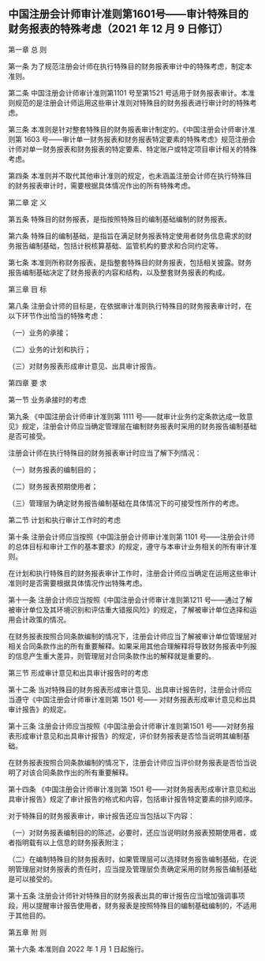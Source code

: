 ## 中国注册会计师审计准则第1601号——审计特殊目的财务报表的特殊考虑（2021 年 12 月 9 日修订）

第一章 总 则

第一条 为了规范注册会计师在执行特殊目的财务报表审计中的特殊考虑，制定本准则。

第二条 中国注册会计师审计准则第1101 号至第1521 号适用于财务报表审计。本准则规范的是注册会计师运用这些审计准则对特殊目的财务报表进行审计时的特殊考虑。

第三条 本准则是针对整套特殊目的财务报表审计制定的。《中国注册会计师审计准则第 1603 号——审计单一财务报表和财务报表特定要素的特殊考虑》规范注册会计师对单一财务报表和财务报表的特定要素、特定账户或特定项目审计相关的特殊考虑。

第四条 本准则并不取代其他审计准则的规定，也未涵盖注册会计师在执行特殊目的财务报表审计时，需要根据具体情况作出的所有特殊考虑。

第二章 定 义

第五条 特殊目的财务报表，是指按照特殊目的编制基础编制的财务报表。

  

第六条 特殊目的编制基础，是指旨在满足财务报表特定使用者财务信息需求的财务报告编制基础，包括计税核算基础、监管机构的要求和合同约定等。

第七条 本准则所称财务报表，是指整套特殊目的财务报表，包括相关披露。财务报告编制基础决定了财务报表的内容和结构，以及整套财务报表的构成。

第三章 目 标

第八条 注册会计师的目标是，在依据审计准则执行特殊目的财务报表审计时，在以下环节作出恰当的特殊考虑：

（一）业务的承接；

（二）业务的计划和执行；

（三）对财务报表形成审计意见、出具审计报告。

第四章 要 求

第一节 业务承接时的考虑

第九条 《中国注册会计师审计准则第 1111 号——就审计业务约定条款达成一致意见》规定，注册会计师应当确定管理层在编制财务报表时采用的财务报告编制基础是否可接受。

注册会计师在执行特殊目的财务报表审计时应当了解下列情况：

（一）财务报表的编制目的；

（二）财务报表预期使用者；

  

（三）管理层为确定财务报告编制基础在具体情况下的可接受性所作的考虑。

第二节 计划和执行审计工作时的考虑

第十条 注册会计师应当按照《中国注册会计师审计准则第 1101 号——注册会计师的总体目标和审计工作的基本要求》的规定，遵守与本审计业务相关的所有审计准则。

在计划和执行特殊目的财务报表审计工作时，注册会计师应当确定在运用这些审计准则时是否需要根据具体情况作出特殊考虑。

第十一条 注册会计师应当按照《中国注册会计师审计准则第1211 号——通过了解被审计单位及其环境识别和评估重大错报风险》的规定，了解被审计单位选择和运用会计政策的情况。

在财务报表按照合同条款编制的情况下，注册会计师应当了解被审计单位管理层对相关合同条款作出的所有重要解释。如果采用其他合理解释将导致财务报表中列报的信息产生重大差异，则管理层对合同条款作出的解释就是重要的。

第三节 形成审计意见和出具审计报告时的考虑

第十二条 当对特殊目的财务报表形成审计意见、出具审计报告时，注册会计师应当遵守《中国注册会计师审计准则第 1501 号—— 对财务报表形成审计意见和出具审计报告》的规定。

第十三条 注册会计师应当按照《中国注册会计师审计准则第1501 号——对财务报表形成审计意见和出具审计报告》的规定，评价财务报表是否恰当说明其编制基础。

在财务报表按照合同条款编制的情况下，注册会计师应当评价财务报表是否恰当说明了对该合同条款作出的所有重要解释。

第十四条 《中国注册会计师审计准则第 1501 号——对财务报表形成审计意见和出具审计报告》规定了审计报告的格式和内容，包括审计报告特定要素的排列顺序。

对于特殊目的财务报表审计，审计报告还应当包括以下内容：

（一）对财务报表编制目的的陈述，必要时，还应当说明财务报表预期使用者，或者指明载有以上信息的财务报表附注；

（二）在编制特殊目的财务报表时，如果管理层可以选择财务报告编制基础，在说明管理层对财务报表的责任时，应当提及管理层负责确定采用的财务报告编制基础是可以接受的。

第十五条 注册会计师针对特殊目的财务报表出具的审计报告应当增加强调事项段，用以提醒审计报告使用者，财务报表是按照特殊目的编制基础编制的，不适用于其他目的。

第五章 附 则

第十六条 本准则自 2022 年 1 月 1 日起施行。